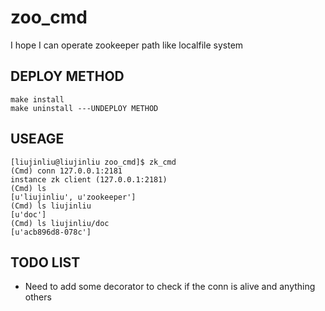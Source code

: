 # zoo_cmd
I hope I can operate zookeeper path like localfile system

## DEPLOY METHOD
    make install
    make uninstall ---UNDEPLOY METHOD

## USEAGE
```
[liujinliu@liujinliu zoo_cmd]$ zk_cmd
(Cmd) conn 127.0.0.1:2181
instance zk client (127.0.0.1:2181)
(Cmd) ls
[u'liujinliu', u'zookeeper']
(Cmd) ls liujinliu
[u'doc']
(Cmd) ls liujinliu/doc
[u'acb896d8-078c']
```

## TODO LIST
* Need to add some decorator to check if the conn is alive and anything others

